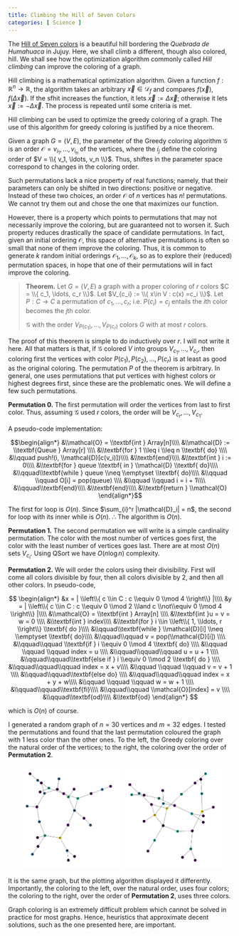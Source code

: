 ```yaml
--- 
title: Climbing the Hill of Seven Colors
categories: [ Science ]
---
```


The [Hill of Seven
colors](https://en.wikipedia.org/wiki/Cerro_de_los_Siete_Colores) is a
beautiful hill bordering the *Quebrada de Humahuaca* in Jujuy. Here, we shall
climb a different, though also colored, hill. We shall see how the optimization
algorithm commonly called *Hill climbing* can improve the coloring of a graph.

Hill climbing is a mathematical optimization algorithm. Given a function $f :
\mathbb{R}^n \to \mathbb{R}$, the algorithm takes an arbitrary
$\overrightarrow{x} \in \mathcal{D}_f$ and compares $f(\overrightarrow{x}),
f(\Delta \overrightarrow{x})$. If the sfhit increases the function, it lets
$\overrightarrow{x} := \Delta\overrightarrow{x}$; otherwise it lets
$\overrightarrow{x} := -\Delta\overrightarrow{x}$. The process is repeated
until some criteria is met.

Hill climbing can be used to optimize the greedy coloring of a graph. The use
of this algorithm for greedy coloring is justified by a nice theorem.

Given a graph $G = (V, E)$, the parameter of the Greedy coloring algorithm
$\mathcal{G}$ is an order $\mathcal{O} = v_{i_1}, \ldots, v_{i_n}$ of the
vertices, where the $i_j$ define the coloring order of $V = \\{ v_1,
\ldots, v_n \\}$. Thus, shiftes in the parameter space correspond to
changes in the coloring order.

Such permutations lack a nice property of real functions; namely, that
their parameters can only be shifted in two directions: positive or
negative. Instead of these two choices, an order $\mathcal{O}$ of $n$
vertices has $n!$ permutations. We cannot try them out and chose the one
that maximizes our function.

However, there is a property which points to permutations that may not
necessarily improve the coloring, but are guaranteed not to worsen it.
Such property reduces drastically the space of candidate permutations.
In fact, given an initial ordering $\mathcal{O}$, this space of
alternative permutations is often so small that none of them improve the
coloring. Thus, it is common to generate $k$ random initial orderings
$\mathcal{O}_1, \ldots, \mathcal{O}_k$, so as to explore their (reduced)
permutation spaces, in hope that one of their permutations will in fact
improve the coloring.

> **Theorem.** Let $G = (V, E)$ a graph with a proper coloring of $r$
> colors $C = \\{ c_1, \ldots, c_r \\}$. Let
> $V_{c_i} := \\{ x\in V
>     : c(x) =c_i \\}$. Let $P : C \to C$ a permutation of
> $c_1, \ldots, c_r$; i.e. $P(c_i) = c_j$ entails the $i$th color
> becomes the $j$th color.
>
> $\mathcal{G}$ with the order $V_{P(c_1)}, \ldots, V_{P(c_r)}$ colors
> $G$ with at most $r$ colors.

The proof of this theorem is simple to do inductively over $r$. I will not 
write it here. All that matters is that, if $\mathcal{G}$ colored $V$ into
groups $V_{c_1}, \ldots, V_{c_r}$, then coloring first the vertices with color
$P(c_1), P(c_2), \ldots, P(c_r)$ is at least as good as the original coloring.
The permutation $P$ of the theorem is arbitrary. In general, one uses
permutations that put vertices with highest colors or highest degrees first,
since these are the problematic ones. We will define a few such permutations.

**Permutation 0.** The first permutation will order the vertices from
last to first color. Thus, assuming $\mathcal{G}$ used $r$ colors, the
order will be $V_{c_r}, \ldots, V_{c_1}$.

A pseudo-code implementation:

$$\begin{align*}
    &\\mathcal{O} = \\textbf{int } Array[n]\\\\
    &\\mathcal{D} := \\textbf{Queue } Array[r] \\\\
    &\\textbf{for } 1 \\leq i \\leq n \\textbf{ do} \\\\ 
    &\\qquad push!(i, \\mathcal{D}[c(v_i)])\\\\
    &\\textbf{end}\\\\
    &\\textbf{int } i := 0\\\\
    &\\textbf{for } queue \\textbf{ in } \\mathcal{D} \\textbf{ do}\\\\
    &\\qquad\\textbf{while } queue \\neq \\emptyset \\textbf{ do}\\\\
    &\\qquad \\qquad O[i] = pop(queue) \\\\ 
    &\\qquad \\qquad i = i + 1\\\\
    &\\qquad\\textbf{end}\\\\
    &\\textbf{end}\\\\
    &\\textbf{return } \\mathcal{O}
\end{align*}$$

The first for loop is $O(n)$. Since $\sum_{i}^r |\mathcal{D}_i| = n$,
the second for loop with its inner while is $O(n)$. $\therefore$ The
algorithm is $O(n)$.

**Permutation 1.** The second permutation we will write is a simple
cardinality permutation. The color with the most number of vertices goes
first, the color with the least number of vertices goes last. There are
at most $O(n)$ sets $V_{c_i}$. Using QSort we have $O(n \log n)$
complexity.

**Permutation 2.** We will order the colors using their divisibility.
First will come all colors divisible by four, then all colors divisible
by 2, and then all other colors. In pseudo-code,

$$
\begin{align*}
    &x = | \\left\\{ c \\in C : c \\equiv 0 \\mod 4 \\right\\}  |\\\\
    &y = | \\left\\{ c \\in C : c \\equiv 0 \\mod 2 \\land c \\not\\equiv 0 \\mod 4 \\right\\}  |\\\\
    &\\mathcal{O} = \\textbf{int } Array[n] \\\\ 
    &\\textbf{int }u = v = w = 0 \\\\
    &\\textbf{int } index\\\\
    &\\textbf{for } i \\in \\left\\{ 1, \\ldots, r \\right\\}  \\textbf{ do }\\\\ 
    &\\qquad\\textbf{while } \\mathcal{D}[i] \\neq \\emptyset \\textbf{ do}\\\\
    &\\qquad\\qquad v = pop(\\mathcal{D}[i]) \\\\ 
    &\\qquad\\qquad \\textbf{if } i \\equiv 0 \\mod 4 \\textbf{ do} \\\\ 
    &\\qquad \\qquad \\qquad index = u \\\\ 
    &\\qquad\\qquad\\qquad u = u + 1 \\\\ 
    &\\qquad\\qquad\\textbf{else if } i \\equiv 0 \\mod 2 \\textbf{ do } \\\\ 
    &\\qquad\\qquad\\qquad index = x + v\\\\ 
    &\\qquad \\qquad \\qquad v = v + 1 \\\\ 
    &\\qquad\\qquad\\textbf{else do}  \\\\ 
    &\\qquad\\qquad\\qquad index = x + y + w\\\\ 
    &\\qquad \\qquad \\qquad w = w + 1 \\\\ 
    &\\qquad\\qquad\\textbf{fi}\\\\
    &\\qquad\\qquad \\mathcal{O}[index] = v \\\\ 
    &\\qquad\\textbf{od}\\\\
    &\\textbf{od}
\end{align*}
$$

which is $O(n)$ of course.

I generated a random graph of $n = 30$ vertices and $m = 32$ edges. I
tested the permutations and found that the last permutation coloured the
graph with $1$ less color than the other ones. To the left, the Greedy
coloring over the natural order of the vertices; to the right, the
coloring over the order of **Permutation 2**.

<p align="center">
  <img src="../Images/NaturalColoring.png" width="45%">
  <img src="../Images/DivColoring.png" width="45%">
</p>

It is the same graph, but the plotting algorithm displayed it differently.
Importantly, the coloring to the left, over the natural order, uses four
colors; the coloring to the right, over the order of **Permutation 2**, uses
three colors.

Graph coloring is an extremely difficult problem which cannot be solved in practice 
for most graphs. Hence, heuristics that approximate decent solutions, such as the one
presented here, are important. 
